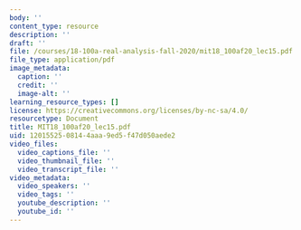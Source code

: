 ```yaml
---
body: ''
content_type: resource
description: ''
draft: ''
file: /courses/18-100a-real-analysis-fall-2020/mit18_100af20_lec15.pdf
file_type: application/pdf
image_metadata:
  caption: ''
  credit: ''
  image-alt: ''
learning_resource_types: []
license: https://creativecommons.org/licenses/by-nc-sa/4.0/
resourcetype: Document
title: MIT18_100af20_lec15.pdf
uid: 12015525-0814-4aaa-9ed5-f47d050aede2
video_files:
  video_captions_file: ''
  video_thumbnail_file: ''
  video_transcript_file: ''
video_metadata:
  video_speakers: ''
  video_tags: ''
  youtube_description: ''
  youtube_id: ''
---
```

